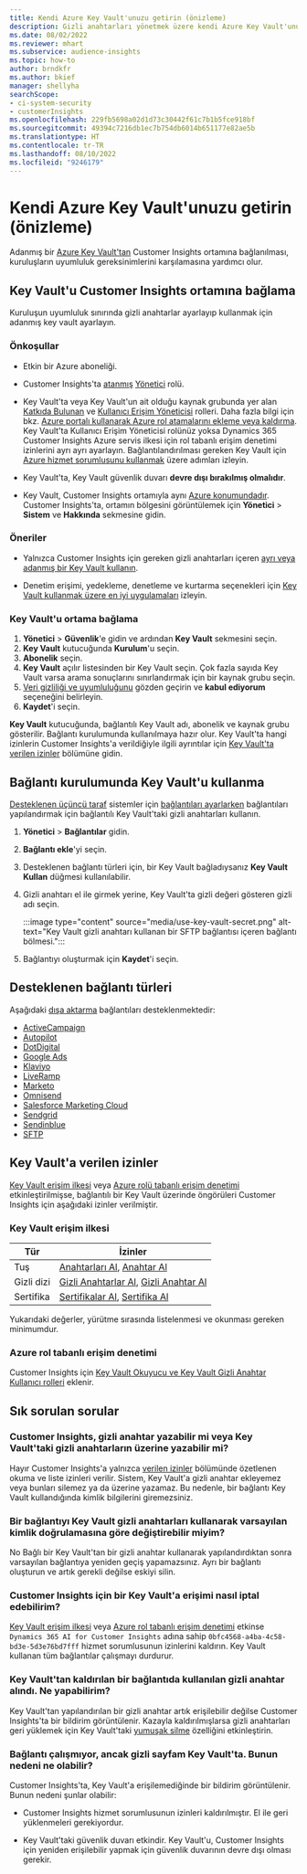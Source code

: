 ```yaml
---
title: Kendi Azure Key Vault'unuzu getirin (önizleme)
description: Gizli anahtarları yönetmek üzere kendi Azure Key Vault'unuzu kullanmak için Customer Insights'ın nasıl yapılandırılacağını öğrenin.
ms.date: 08/02/2022
ms.reviewer: mhart
ms.subservice: audience-insights
ms.topic: how-to
author: brndkfr
ms.author: bkief
manager: shellyha
searchScope:
- ci-system-security
- customerInsights
ms.openlocfilehash: 229fb5698a02d1d73c30442f61c7b1b5fce918bf
ms.sourcegitcommit: 49394c7216db1ec7b754db6014b651177e82ae5b
ms.translationtype: HT
ms.contentlocale: tr-TR
ms.lasthandoff: 08/10/2022
ms.locfileid: "9246179"
---
```

# <a name="bring-your-own-azure-key-vault-preview"></a>Kendi Azure Key Vault'unuzu getirin (önizleme)

Adanmış bir [Azure Key Vault'tan](/azure/key-vault/general/basic-concepts) Customer Insights ortamına bağlanılması, kuruluşların uyumluluk gereksinimlerini karşılamasına yardımcı olur.

## <a name="link-the-key-vault-to-the-customer-insights-environment"></a>Key Vault'u Customer Insights ortamına bağlama

Kuruluşun uyumluluk sınırında gizli anahtarlar ayarlayıp kullanmak için adanmış key vault ayarlayın.

### <a name="prerequisites"></a>Önkoşullar

- Etkin bir Azure aboneliği.

- Customer Insights'ta [atanmış](permissions.md#add-users) [Yönetici](permissions.md#admin) rolü.

- Key Vault'ta veya Key Vault'un ait olduğu kaynak grubunda yer alan [Katkıda Bulunan](/azure/role-based-access-control/built-in-roles#contributor) ve [Kullanıcı Erişim Yöneticisi](/azure/role-based-access-control/built-in-roles#user-access-administrator) rolleri. Daha fazla bilgi için bkz. [Azure portalı kullanarak Azure rol atamalarını ekleme veya kaldırma](/azure/role-based-access-control/role-assignments-portal). Key Vault'ta Kullanıcı Erişim Yöneticisi rolünüz yoksa Dynamics 365 Customer Insights Azure servis ilkesi için rol tabanlı erişim denetimi izinlerini ayrı ayrı ayarlayın. Bağlantılandırılması gereken Key Vault için [Azure hizmet sorumlusunu kullanmak](connect-service-principal.md) üzere adımları izleyin.

- Key Vault'ta, Key Vault güvenlik duvarı **devre dışı bırakılmış olmalıdır**.

- Key Vault, Customer Insights ortamıyla aynı [Azure konumundadır](https://azure.microsoft.com/global-infrastructure/geographies/#overview). Customer Insights'ta, ortamın bölgesini görüntülemek için **Yönetici** > **Sistem** ve **Hakkında** sekmesine gidin.

### <a name="recommendations"></a>Öneriler

- Yalnızca Customer Insights için gereken gizli anahtarları içeren [ayrı veya adanmış bir Key Vault kullanın](/azure/key-vault/general/best-practices#why-we-recommend-separate-key-vaults).

- Denetim erişimi, yedekleme, denetleme ve kurtarma seçenekleri için [Key Vault kullanmak üzere en iyi uygulamaları](/azure/key-vault/general/best-practices#turn-on-logging) izleyin.

### <a name="link-a-key-vault-to-the-environment"></a>Key Vault'u ortama bağlama

1. **Yönetici** > **Güvenlik**'e gidin ve ardından **Key Vault** sekmesini seçin.
1. **Key Vault** kutucuğunda **Kurulum**'u seçin.
1. **Abonelik** seçin.
1. **Key Vault** açılır listesinden bir Key Vault seçin. Çok fazla sayıda Key Vault varsa arama sonuçlarını sınırlandırmak için bir kaynak grubu seçin.
1. [Veri gizliliği ve uyumluluğunu](connections.md#data-privacy-and-compliance) gözden geçirin ve **kabul ediyorum** seçeneğini belirleyin.
1. **Kaydet**'i seçin.

**Key Vault** kutucuğunda, bağlantılı Key Vault adı, abonelik ve kaynak grubu gösterilir. Bağlantı kurulumunda kullanılmaya hazır olur.
Key Vault'ta hangi izinlerin Customer Insights'a verildiğiyle ilgili ayrıntılar için [Key Vault'ta verilen izinler](#permissions-granted-on-the-key-vault) bölümüne gidin.

## <a name="use-the-key-vault-in-the-connection-setup"></a>Bağlantı kurulumunda Key Vault'u kullanma

[Desteklenen üçüncü taraf](#supported-connection-types) sistemler için [bağlantıları ayarlarken](connections.md) bağlantıları yapılandırmak için bağlantılı Key Vault'taki gizli anahtarları kullanın.

1. **Yönetici** > **Bağlantılar** gidin.
1. **Bağlantı ekle**'yi seçin.
1. Desteklenen bağlantı türleri için, bir Key Vault bağladıysanız **Key Vault Kullan** düğmesi kullanılabilir.
1. Gizli anahtarı el ile girmek yerine, Key Vault'ta gizli değeri gösteren gizli adı seçin.

   :::image type="content" source="media/use-key-vault-secret.png" alt-text="Key Vault gizli anahtarı kullanan bir SFTP bağlantısı içeren bağlantı bölmesi.":::

1. Bağlantıyı oluşturmak için **Kaydet**'i seçin.

## <a name="supported-connection-types"></a>Desteklenen bağlantı türleri

Aşağıdaki [dışa aktarma](export-destinations.md) bağlantıları desteklenmektedir:

* [ActiveCampaign](export-active-campaign.md)
* [Autopilot](export-autopilot.md)
* [DotDigital](export-dotdigital.md)
* [Google Ads](export-google-ads.md)
* [Klaviyo](export-klaviyo.md)
* [LiveRamp](export-liveramp.md)
* [Marketo](export-marketo.md)
* [Omnisend](export-omnisend.md)
* [Salesforce Marketing Cloud](export-salesforce.md)
* [Sendgrid](export-sendgrid.md)
* [Sendinblue](export-sendinblue.md)
* [SFTP](export-sftp.md)

## <a name="permissions-granted-on-the-key-vault"></a>Key Vault'a verilen izinler

[Key Vault erişim ilkesi](/azure/key-vault/general/assign-access-policy?tabs=azure-portal) veya [Azure rolü tabanlı erişim denetimi](/azure/key-vault/general/rbac-guide?tabs=azure-cli) etkinleştirilmişse, bağlantılı bir Key Vault üzerinde öngörüleri Customer Insights için aşağıdaki izinler verilmiştir.

### <a name="key-vault-access-policy"></a>Key Vault erişim ilkesi

| Tür        | İzinler          |
| ----------- | -------------------- |
| Tuş         | [Anahtarları Al](/rest/api/keyvault/keys/get-keys/get-keys), [Anahtar Al](/rest/api/keyvault/keys/get-key/get-key)                                 |
| Gizli dizi      | [Gizli Anahtarlar Al](/rest/api/keyvault/secrets/get-secrets/get-secrets), [Gizli Anahtar Al](/rest/api/keyvault/secrets/get-secret/get-secret)                     |
| Sertifika | [Sertifikalar Al](/rest/api/keyvault/certificates/get-certificates/get-certificates), [Sertifika Al](/rest/api/keyvault/certificates/get-certificate/get-certificate) |

Yukarıdaki değerler, yürütme sırasında listelenmesi ve okunması gereken minimumdur.

### <a name="azure-role-based-access-control"></a>Azure rol tabanlı erişim denetimi

Customer Insights için [Key Vault Okuyucu ve Key Vault Gizli Anahtar Kullanıcı rolleri](/azure/key-vault/general/rbac-guide?tabs=azure-cli) eklenir.

## <a name="frequently-asked-questions"></a>Sık sorulan sorular

### <a name="can-customer-insights-write-secrets-or-overwrite-secrets-into-the-key-vault"></a>Customer Insights, gizli anahtar yazabilir mi veya Key Vault'taki gizli anahtarların üzerine yazabilir mi?

Hayır Customer Insights'a yalnızca [verilen izinler](#permissions-granted-on-the-key-vault) bölümünde özetlenen okuma ve liste izinleri verilir. Sistem, Key Vault'a gizli anahtar ekleyemez veya bunları silemez ya da üzerine yazamaz. Bu nedenle, bir bağlantı Key Vault kullandığında kimlik bilgilerini giremezsiniz.

### <a name="can-i-change-a-connection-from-using-key-vault-secrets-to-default-authentication"></a>Bir bağlantıyı Key Vault gizli anahtarları kullanarak varsayılan kimlik doğrulamasına göre değiştirebilir miyim?

No Bağlı bir Key Vault'tan bir gizli anahtar kullanarak yapılandırdıktan sonra varsayılan bağlantıya yeniden geçiş yapamazsınız. Ayrı bir bağlantı oluşturun ve artık gerekli değilse eskiyi silin.

### <a name="how-can-i-revoke-access-to-a-key-vault-for-customer-insights"></a>Customer Insights için bir Key Vault'a erişimi nasıl iptal edebilirim?

[Key Vault erişim ilkesi](/azure/key-vault/general/assign-access-policy?tabs=azure-portal) veya [Azure rol tabanlı erişim denetimi](/azure/key-vault/general/rbac-guide?tabs=azure-cli) etkinse `Dynamics 365 AI for Customer Insights` adına sahip `0bfc4568-a4ba-4c58-bd3e-5d3e76bd7fff` hizmet sorumlusunun izinlerini kaldırın. Key Vault kullanan tüm bağlantılar çalışmayı durdurur.

### <a name="a-secret-thats-used-in-a-connection-got-removed-from-the-key-vault-what-can-i-do"></a>Key Vault'tan kaldırılan bir bağlantıda kullanılan gizli anahtar alındı. Ne yapabilirim?

Key Vault'tan yapılandırılan bir gizli anahtar artık erişilebilir değilse Customer Insights'ta bir bildirim görüntülenir. Kazayla kaldırılmışlarsa gizli anahtarları geri yüklemek için Key Vault'taki [yumuşak silme](/azure/key-vault/general/soft-delete-overview) özelliğini etkinleştirin.

### <a name="a-connection-doesnt-work-but-my-secret-is-in-the-key-vault-what-might-be-the-cause"></a>Bağlantı çalışmıyor, ancak gizli sayfam Key Vault'ta. Bunun nedeni ne olabilir?

Customer Insights'ta, Key Vault'a erişilemediğinde bir bildirim görüntülenir. Bunun nedeni şunlar olabilir:

- Customer Insights hizmet sorumlusunun izinleri kaldırılmıştır. El ile geri yüklenmeleri gerekiyordur.

- Key Vault'taki güvenlik duvarı etkindir. Key Vault'u, Customer Insights için yeniden erişilebilir yapmak için güvenlik duvarının devre dışı olması gerekir.
